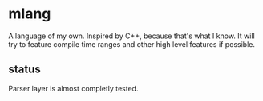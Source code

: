 # mlang
A language of my own.
Inspired by C++, because that's what I know.
It will try to feature compile time ranges and other high level features if possible.

## status
Parser layer is almost completly tested.
